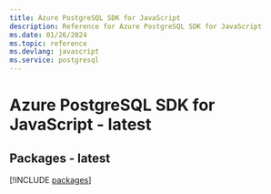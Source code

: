```yaml
---
title: Azure PostgreSQL SDK for JavaScript
description: Reference for Azure PostgreSQL SDK for JavaScript
ms.date: 01/26/2024
ms.topic: reference
ms.devlang: javascript
ms.service: postgresql
---
```

# Azure PostgreSQL SDK for JavaScript - latest
## Packages - latest
[!INCLUDE [packages](postgresql-index.md)]
